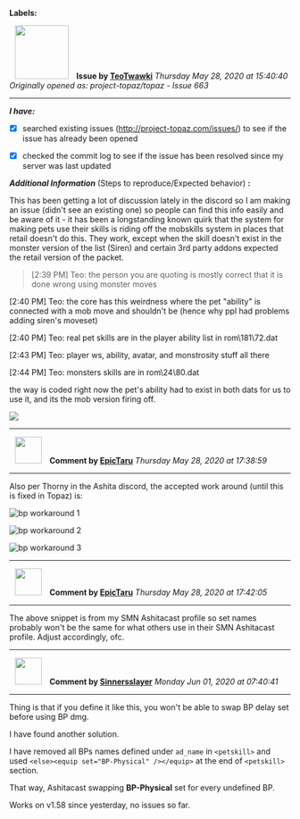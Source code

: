 **Labels:**



<a href="https://github.com/TeoTwawki"><img src="https://avatars0.githubusercontent.com/u/6871475?v=4" width="96" height="96" hspace="10"></img></a> **Issue by [TeoTwawki](https://github.com/TeoTwawki)**
_Thursday May 28, 2020 at 15:40:40_
_Originally opened as: project-topaz/topaz - Issue 663_

----

<!-- place 'x' mark between square [] brackets to checkmark box -->
**_I have:_**

- [x] searched existing issues (http://project-topaz.com/issues/) to see if the issue has already been opened
- [x] checked the commit log to see if the issue has been resolved since my server was last updated

**_Additional Information_** (Steps to reproduce/Expected behavior) **:** 
This has been getting a lot of discussion lately in the discord so I am making an issue (didn't see an existing one) so people can find this info easily and be aware of it - it has been a longstanding known quirk that the system for making pets use their skills is riding off the mobskills system in places that retail doesn't do this. They work, except when the skill doesn't exist in the monster version of the list (Siren) and certain 3rd party addons expected the retail version of the packet.

> [2:39 PM] Teo: the person you are quoting is mostly correct that it is done wrong using monster moves
[2:40 PM] Teo: the core has this weirdness where the pet "ability" is connected with a mob move and shouldn't be (hence why ppl had problems adding siren's moveset)
[2:40 PM] Teo: real pet skills are in the player ability list in rom\181\72.dat
[2:43 PM] Teo: player ws, ability, avatar, and monstrosity stuff all there
[2:44 PM] Teo: monsters skills are in rom\24\80.dat
the way is coded right now the pet's ability had to exist in both dats for us to use it, and its the mob version firing off.

![](https://media.discordapp.net/attachments/639659267003252748/715585087072108655/0x28-2.png?width=432&height=426)


----
<a href="https://github.com/EpicTaru"><img src="https://avatars3.githubusercontent.com/u/26195580?v=4" width="48" height="48" hspace="10"></img></a> **Comment by [EpicTaru](https://github.com/EpicTaru)**
_Thursday May 28, 2020 at 17:38:59_

----

Also per Thorny in the Ashita discord, the accepted work around (until this is fixed in Topaz) is:

![bp workaround 1](https://user-images.githubusercontent.com/26195580/83174484-17c31200-a0e0-11ea-8d86-35978bfb2f7c.png)
![bp workaround 2](https://user-images.githubusercontent.com/26195580/83174495-198cd580-a0e0-11ea-9753-26017ed18710.png)
![bp workaround 3](https://user-images.githubusercontent.com/26195580/83174502-1a256c00-a0e0-11ea-806a-d33468aa82ca.png)



----
<a href="https://github.com/EpicTaru"><img src="https://avatars3.githubusercontent.com/u/26195580?v=4" width="48" height="48" hspace="10"></img></a> **Comment by [EpicTaru](https://github.com/EpicTaru)**
_Thursday May 28, 2020 at 17:42:05_

----

The above snippet is from my SMN Ashitacast profile so set names probably won't be the same for what others use in their SMN Ashitacast profile.  Adjust accordingly, ofc.


----
<a href="https://github.com/Sinnersslayer"><img src="https://avatars2.githubusercontent.com/u/33654112?v=4" width="48" height="48" hspace="10"></img></a> **Comment by [Sinnersslayer](https://github.com/Sinnersslayer)**
_Monday Jun 01, 2020 at 07:40:41_

----

Thing is that if you define it like this, you won't be able to swap BP delay set before using BP dmg.
I have found another solution.
I have removed all BPs names defined under ``ad_name``  in ``<petskill>`` and used ``<else><equip set="BP-Physical" /></equip>`` at the end of ``<petskill>`` section.
That way, Ashitacast swapping **BP-Physical** set for every undefined BP.
Works on v1.58 since yesterday, no issues so far.
